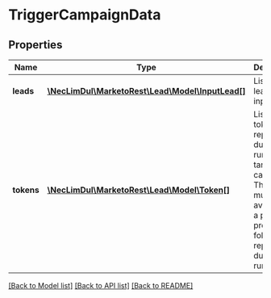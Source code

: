 # TriggerCampaignData

## Properties
Name | Type | Description | Notes
------------ | ------------- | ------------- | -------------
**leads** | [**\NecLimDul\MarketoRest\Lead\Model\InputLead[]**](InputLead.md) | List of leads for input | 
**tokens** | [**\NecLimDul\MarketoRest\Lead\Model\Token[]**](Token.md) | List of my tokens to replace during the run of the target campaign.  The tokens must be available in a parent program or folder to be replaced during the run | [optional] 

[[Back to Model list]](../README.md#documentation-for-models) [[Back to API list]](../README.md#documentation-for-api-endpoints) [[Back to README]](../README.md)


